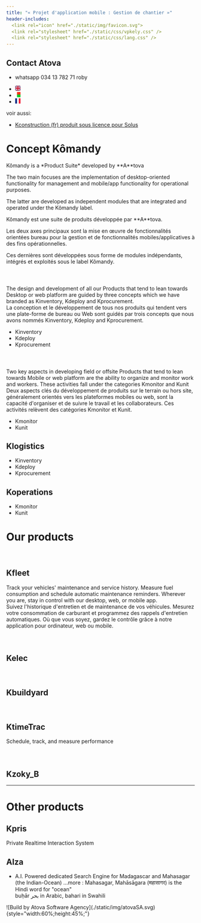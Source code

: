 ```yaml
---
title: "« Projet d'application mobile : Gestion de chantier »"
header-includes:
  <link rel="icon" href="./static/img/favicon.svg">
  <link rel="stylesheet" href="./static/css/vpkely.css" />
  <link rel="stylesheet" href="./static/css/lang.css" />
---
```



<main>
<section>

# Contact Atova

- whatsapp <span class="sometype-mono-code">034 13 782 71</span> roby

<nav>
<ul class="flex gap-4 float-right">
<li id="select_en"><a href="#en"><img width="14px"  src="static/img/flags/gb.svg" /></a></li>
<li id="select_mg"><a href="#mg"><img width="14px" src="static/img/flags/mg.svg" /></a></li>
<li id="select_fr"><a href="#fr"><img width="14px"  src="static/img/flags/fr.svg" /></a></li>
</ul>
</nav>

</section>

voir aussi:  

- [Kconstruction (fr) produit sous licence pour Solus](./dashboard/concept_fr.html)


# Concept Kômandy 

<div class="en">
Kômandy is a *Product Suite* developed by **A**tova

The two main focuses are the implementation of desktop-oriented functionality for management
and mobile/app functionality for operational purposes.

The latter are developed as independent modules that are integrated and operated
under the Kômandy label.
</div>

<div class="fr">
Kômandy est une suite de produits développée par **A**tova.

Les deux axes principaux sont la mise en œuvre de fonctionnalités orientées bureau pour la gestion et de fonctionnalités mobiles/applicatives à des fins opérationnelles.

Ces dernières sont développées sous forme de modules indépendants, intégrés et exploités sous le label Kômandy.
</div>

<section>
<aside>
<h2 style="padding-top: 0.5rem;content: url('./static/img/001.kLogistics.png'); margin-left: 3rem;">Klogistics</h2>
<div class="en">The design and development of all our Products that tend to lean towards Desktop or web platform are 
guided by three concepts which we have branded as Kinventory, Kdeploy and Kprocurement.
</div>
<div class="fr">La conception et le développement de tous nos produits qui tendent vers une plate-forme de bureau 
ou Web sont guidés par trois concepts que nous avons nommés Kinventory, Kdeploy and Kprocurement.
</div>
<div class=""></div>

- Kinventory
- Kdeploy
- Kprocurement

</aside>
<aside>
<h2 style="padding-top: 0.5rem;content: url('./static/img/002.kOperations.png'); margin-left: 3rem;">Koperations</h2>
<div class="en">Two key aspects in developing field or offsite Products 
that tend to lean towards Mobile or web platform are the ability to organize and monitor work and workers.
These activities fall under the categories Kmonitor and Kunit</div>
<div class="fr">Deux aspects clés du développement de produits sur le terrain ou hors site, généralement orientés vers les plateformes mobiles ou web, sont la capacité d'organiser et de suivre le travail et les collaborateurs.
Ces activités relèvent des catégories Kmonitor et Kunit.</div>

- Kmonitor
- Kunit

</aside>
</section>

## Klogistics

- Kinventory
- Kdeploy
- Kprocurement

## Koperations

- Kmonitor
- Kunit

# Our products

<section>
<aside>
<h2 style="padding-top: 0.5rem;content: url('./static/img/008.kFleet.png'); margin-left: 3rem;">kFleet</h2>

## Kfleet

<div class="en">
Track your vehicles' maintenance and service history.
Measure fuel consumption and schedule automatic maintenance reminders.
Wherever you are, stay in control with our desktop, web, or mobile app.
</div>
<div class="fr">
Suivez l'historique d'entretien et de maintenance de vos véhicules.
Mesurez votre consommation de carburant et programmez des rappels d'entretien automatiques.
Où que vous soyez, gardez le contrôle grâce à notre application pour ordinateur, web ou mobile.
</div>
</aside>
<aside>
<h2 style="padding-top: 0.5rem;content: url('./static/img/009.kElec.png'); margin-left: 3rem;">kElec</h2>

## Kelec

</aside><aside>
<h2 style="padding-top: 0.5rem;content: url('./static/img/010.kBuildyard.png'); margin-left: 3rem;">kBuildyard</h2>

## Kbuildyard

</aside><aside>
<h2 style="padding-top: 0.5rem;content: url('./static/img/011.kTimeTrac.png'); margin-left: 3rem;">kTimeTrac</h2>

## KtimeTrac
Schedule, track, and measure performance
</aside><aside>
<h2 style="padding-top: 0.5rem;content: url('./static/img/012.kZoky_B.png'); margin-left: 3rem;">kZoky_B</h2>

## Kzoky_B

</aside>
</section>
</div>

---

# Other products

## Kpris

Private Realtime Interaction System

## AIza

- A.I. Powered dedicated Search Engine for Madagascar and Mahasagar (the Indian-Ocean) ...more
: Mahasagar, Mahāsāgara (महासागर) is the Hindi word for "ocean"<br/>buḥār بحر in Arabic, bahari in Swahili
</main>
<section>
![Build by Atova Software Agency](./static/img/atovaSA.svg){style="width:60%;height:45%;"}
</section>



<!-- SELECT LANG -->
<script src="static/js/lang.js"></script>
